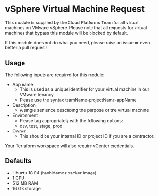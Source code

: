 # vSphere Virtual Machine Request

This module is supplied by the Cloud Platforms Team for all virtual machines on VMware vSphere.
Please note that all requests for virtual machines that bypass this module will be blocked by default.

If this module does not do what you need, please raise an issue or even better a pull request!

## Usage

The following inputs are required for this module:
- App name
    - This is used as a unique identifier for your virtual machine in our VMware tenancy
    - Please use the syntax teamName-projectName-appName
- Description
    - A single sentence describing the purpose of the virtual machine
- Environment
    - Please tag appropriately with the following options:
    - dev, test, stage, prod
- Owner
    - This should be your internal ID or project ID if you are a contractor.

Your Terraform workspace will also require vCenter credentials.

## Defaults
* Ubuntu 18.04 (hashidemos packer image)
* 1 CPU
* 512 MB RAM
* 16 GB storage
